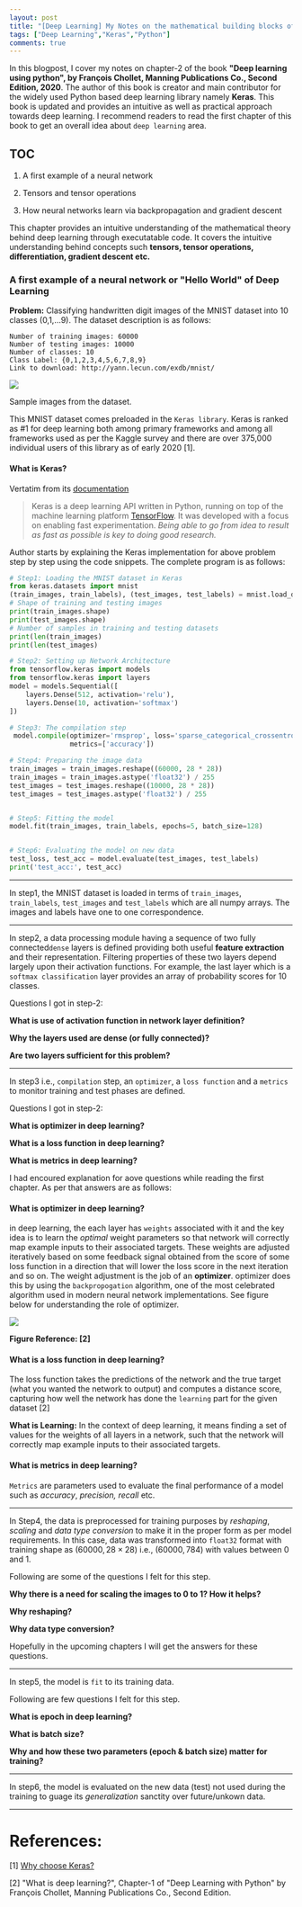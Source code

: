 ```yaml
---
layout: post
title: "[Deep Learning] My Notes on the mathematical building blocks of neural networks (Part-1)"
tags: ["Deep Learning","Keras","Python"]
comments: true
---
```


In this blogpost, I cover my notes on chapter-2 of the book **"Deep learning using python", by François Chollet, Manning Publications Co., Second Edition, 2020**. The author of this book is creator and main contributor for the widely used Python based deep learning library namely **Keras**. This book is updated and provides an intuitive as well as  practical approach towards deep learning. I recommend readers to read the first chapter of this book to get an overall idea about `deep learning` area.

## TOC

1. A first example of a neural network

2. Tensors and tensor operations

3. How neural networks learn via backpropagation and gradient descent

This chapter provides an intuitive understanding of the mathematical theory
behind deep learning through executatable code. It covers the intuitive understanding behind concepts such **tensors, tensor operations, differentiation, gradient descent etc.** 

### A first example of a neural network or "Hello World" of Deep Learning

**Problem:** Classifying handwritten digit images of the MNIST dataset into 10 classes (0,1,...9). The dataset description is as follows:

```
Number of training images: 60000
Number of testing images: 10000
Number of classes: 10
Class Label: {0,1,2,3,4,5,6,7,8,9}
Link to download: http://yann.lecun.com/exdb/mnist/
```

![](/assets/images/20201209/pic1.png)

Sample images from the dataset. 

This MNIST dataset comes preloaded in the `Keras library`. Keras is ranked as #1 for deep learning both among primary frameworks and among all frameworks used as per the Kaggle survey and there are over 375,000 individual users of this library as of early 2020 [1].

#### What is Keras?

Vertatim from its [documentation](https://keras.io/guides/)

> Keras is a deep learning API written in Python, running on top of the machine learning platform [TensorFlow](https://github.com/tensorflow/tensorflow). It was developed with a focus on enabling fast experimentation. *Being able to go from idea to result as fast as possible is key to doing good research.*

Author starts by explaining the Keras implementation for above problem step by step using the code snippets. The complete program is as follows:

```python
# Step1: Loading the MNIST dataset in Keras
from keras.datasets import mnist
(train_images, train_labels), (test_images, test_labels) = mnist.load_data()
# Shape of training and testing images
print(train_images.shape)
print(test_images.shape)
# Number of samples in training and testing datasets
print(len(train_images)
print(len(test_images)

# Step2: Setting up Network Architecture
from tensorflow.keras import models
from tensorflow.keras import layers
model = models.Sequential([
    layers.Dense(512, activation='relu'),
    layers.Dense(10, activation='softmax')
])

# Step3: The compilation step
 model.compile(optimizer='rmsprop', loss='sparse_categorical_crossentropy',
               metrics=['accuracy'])

# Step4: Preparing the image data
train_images = train_images.reshape((60000, 28 * 28))
train_images = train_images.astype('float32') / 255
test_images = test_images.reshape((10000, 28 * 28))
test_images = test_images.astype('float32') / 255


# Step5: Fitting the model
model.fit(train_images, train_labels, epochs=5, batch_size=128)


# Step6: Evaluating the model on new data
test_loss, test_acc = model.evaluate(test_images, test_labels)
print('test_acc:', test_acc)
```

---

In step1, the MNIST dataset is loaded in terms of `train_images`, `train_labels`, `test_images` and  `test_labels` which are all numpy arrays. The images and labels have one to one correspondence.

---

In step2, a data processing module having a sequence of two fully connected`dense` layers is defined providing both useful **feature extraction** and their representation.  Filtering properties of these two layers depend largely upon their activation functions. For example, the last layer which is a `softmax classification` layer provides an array of probability scores for 10 classes.

Questions I got in step-2:

**What is use of activation function in network layer definition?**

**Why the layers used are dense (or fully connected)?**

**Are two layers sufficient for this problem?** 

---

 In step3 i.e., `compilation` step, an `optimizer`, a `loss function` and a `metrics` to monitor training and test phases are defined. 

Questions I got in step-2:

**What is optimizer in deep learning?**

**What is a loss function in deep learning?**

**What is metrics in deep learning?**

I had encoured explanation for aove questions while reading the first chapter. As per that answers are as follows:

#### What is optimizer in deep learning?

in deep learning, the each layer has `weights` associated with it and the key idea is to learn the *optimal* weight parameters so that network will correctly map example inputs to their associated targets. These weights are adjusted iteratively based on some  feedback signal obtained from the score of some loss function in a direction that will lower the loss score in the next iteration and so on. The weight adjustment is the job of an **optimizer**. optimizer does this by using the `backpropogation` algorithm, one of the most celebrated algorithm used in modern neural network implementations. See  figure below for understanding the role of  optimizer.

![](/assets/images/20201209/pic2.png)

**Figure Reference: [2]**

#### What is a loss function in deep learning?

The loss function takes the predictions of the network and the true target (what you
wanted the network to output) and computes a distance score, capturing how well the network has done the `learning` part for the given dataset [2]

**What is Learning:** In the context of deep learning, it means finding a set of values for the weights of all layers in a network, such that the network will correctly map example inputs to their associated targets.

#### What is metrics in deep learning?

`Metrics` are parameters used to evaluate the final performance of a model such as *accuracy*, *precision, recall* etc.

---

In Step4, the data is preprocessed for training purposes by *reshaping*, *scaling* and *data type conversion* to make it in the proper form as per model requirements.  In this case, data was transformed into `float32` format with training shape as $(60000, 28\times28)$ i.e., $(60000, 784)$ with values between 0 and 1.

Following are some of the questions I felt for this step. 

**Why there is a need for scaling the images to 0 to 1? How it helps?**

**Why reshaping?**

**Why data type conversion?**

Hopefully in the upcoming chapters I will get the answers for these questions.

---

In step5, the model is `fit` to its training data.

Following are few questions I felt for this step.

**What is epoch in deep learning?**

**What is batch size?**

**Why and how these two parameters (epoch & batch size) matter for training?**

---

In step6, the model is evaluated on the new data (test) not used during the training to guage its *generalization* sanctity over future/unkown data. 

---

# References:

[1] [Why choose Keras?](https://keras.io/why_keras/)

[2] "What is deep learning?", Chapter-1 of "Deep Learning with Python" by François Chollet, Manning Publications Co., Second Edition.
